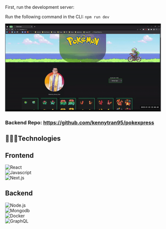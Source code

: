First, run the development server:

Run the following command in the CLI: ```npm run dev```

![site demo](./public/pokemongo.gif)

### Backend Repo: https://github.com/kennytran95/pokexpress

## 👩🏻‍💻Technologies

## Frontend
![React](https://img.shields.io/badge/react-%2320232a.svg?style=for-the-badge&logo=react&logoColor=%2361DAFB&labelColor=black)
<br>
![Javascript](https://img.shields.io/badge/-Javascript-F0DB4F?style=for-the-badge&labelColor=black&logo=javascript&logoColor=F0DB4F)
<br>
![Next.js](https://img.shields.io/badge/-NextJS-62cfc9?style=for-the-badge&labelColor=black&logo=next.js&logoColor=white)
<br>

## Backend
![Node.js](https://img.shields.io/badge/-Nodejs-3C873A?style=for-the-badge&labelColor=black&logo=node.js&logoColor=3C873A)
<br>
![Mongodb](https://img.shields.io/badge/-MongoDB-white?style=for-the-badge&labelColor=black&logo=mongodb&logoColor=white)
<br>
![Docker](https://img.shields.io/badge/-Docker-blue?style=for-the-badge&labelColor=black&logo=docker&logoColor=blue)
<br>
![GraphQL](https://img.shields.io/badge/-GraphQL-pink?style=for-the-badge&labelColor=black&logo=graphql&logoColor=pink)
